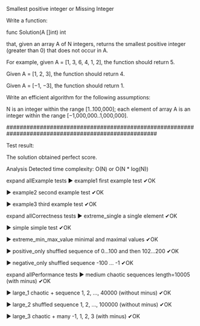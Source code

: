 Smallest positive integer or Missing Integer

Write a function:

func Solution(A []int) int

that, given an array A of N integers, returns the smallest positive integer (greater than 0) that does not occur in A.

For example, given A = [1, 3, 6, 4, 1, 2], the function should return 5.

Given A = [1, 2, 3], the function should return 4.

Given A = [−1, −3], the function should return 1.

Write an efficient algorithm for the following assumptions:

N is an integer within the range [1..100,000];
each element of array A is an integer within the range [−1,000,000..1,000,000].


#####################################################################################################

Test result:

The solution obtained perfect score.

Analysis
Detected time complexity:
O(N) or O(N * log(N))

expand allExample tests
▶ example1 
first example test ✔OK

▶ example2 
second example test ✔OK

▶ example3 
third example test ✔OK

expand allCorrectness tests
▶ extreme_single 
a single element ✔OK

▶ simple 
simple test ✔OK

▶ extreme_min_max_value 
minimal and maximal values ✔OK

▶ positive_only 
shuffled sequence of 0...100 and then 102...200 ✔OK

▶ negative_only 
shuffled sequence -100 ... -1 ✔OK

expand allPerformance tests
▶ medium 
chaotic sequences length=10005 (with minus) ✔OK

▶ large_1 
chaotic + sequence 1, 2, ..., 40000 (without minus) ✔OK

▶ large_2 
shuffled sequence 1, 2, ..., 100000 (without minus) ✔OK

▶ large_3 
chaotic + many -1, 1, 2, 3 (with minus) ✔OK
